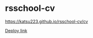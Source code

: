 # rsschool-cv
https://katsu223.github.io/rsschool-cv/cv

[Deploy link](http://resume_for_rss.surge.sh)
